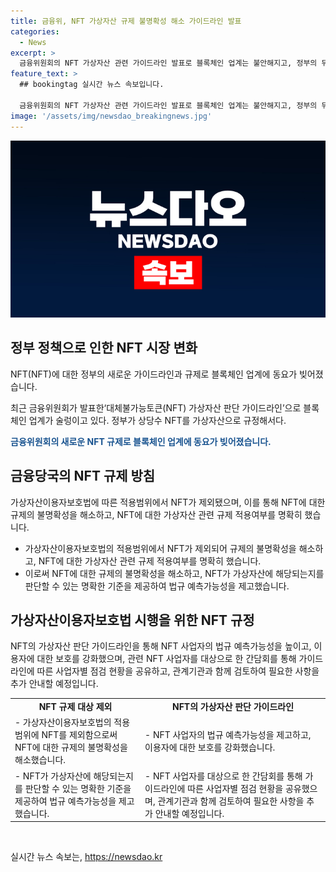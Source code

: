 ```yaml
---
title: 금융위, NFT 가상자산 규제 불명확성 해소 가이드라인 발표
categories:
  - News
excerpt: >
  금융위원회의 NFT 가상자산 관련 가이드라인 발표로 블록체인 업계는 불안해지고, 정부의 뒤늦은 규제에 반발하고 있다. 이로 인해 NFT를 발행한 국내 기업들은 가상자산사업자로 분류되며 관련 인증과 인력을 확보해야 한다. 금융당국은 NFT를 가상자산으로 규정하며, ‘가상자산이용자보호법’에 적용되지만 NFT의 특수성으로 인해 특례 적용 여부가 논의되고 있다. NFT 사업자는 발표된 가이드라인을 준수해야 하며, 산업협회와의 협력을 통해 사업자별 점검 현황을 공유하고 있으며, 관련 기관과 함께 추가 안내를 진행할 예정이다.
feature_text: >
  ## bookingtag 실시간 뉴스 속보입니다.

  금융위원회의 NFT 가상자산 관련 가이드라인 발표로 블록체인 업계는 불안해지고, 정부의 뒤늦은 규제에 반발하고 있다. 이로 인해 NFT를 발행한 국내 기업들은 가상자산사업자로 분류되며 관련 인증과 인력을 확보해야 한다. 금융당국은 NFT를 가상자산으로 규정하며, ‘가상자산이용자보호법’에 적용되지만 NFT의 특수성으로 인해 특례 적용 여부가 논의되고 있다. NFT 사업자는 발표된 가이드라인을 준수해야 하며, 산업협회와의 협력을 통해 사업자별 점검 현황을 공유하고 있으며, 관련 기관과 함께 추가 안내를 진행할 예정이다.
image: '/assets/img/newsdao_breakingnews.jpg'
---
```


<p><img src="/assets/img/newsdao_breakingnews.jpg" alt="bookingtag 속보" /></p>

<h2 data-ke-size="size26">정부 정책으로 인한 NFT 시장 변화</h2>

<p>NFT(NFT)에 대한 정부의 새로운 가이드라인과 규제로 블록체인 업계에 동요가 빚어졌습니다.</p>

<p data-ke-size="size16">최근 금융위원회가 발표한‘대체불가능토큰(NFT) 가상자산 판단 가이드라인’으로 블록체인 업계가 술렁이고 있다. 정부가 상당수 NFT를 가상자산으로 규정해서다.</p>

<p><b><span style="color: #1a5490;">금융위원회의 새로운 NFT 규제로 블록체인 업계에 동요가 빚어졌습니다.</span></b></p>

<h2 data-ke-size="size26">금융당국의 NFT 규제 방침</h2>

<p>가상자산이용자보호법에 따른 적용범위에서 NFT가 제외됐으며, 이를 통해 NFT에 대한 규제의 불명확성을 해소하고, NFT에 대한 가상자산 관련 규제 적용여부를 명확히 했습니다.</p>

<ul>
  <li>가상자산이용자보호법의 적용범위에서 NFT가 제외되어 규제의 불명확성을 해소하고, NFT에 대한 가상자산 관련 규제 적용여부를 명확히 했습니다.</li>
  <li>이로써 NFT에 대한 규제의 불명확성을 해소하고, NFT가 가상자산에 해당되는지를 판단할 수 있는 명확한 기준을 제공하여 법규 예측가능성을 제고했습니다.</li>
</ul>

<h2 data-ke-size="size26">가상자산이용자보호법 시행을 위한 NFT 규정</h2>

<p>NFT의 가상자산 판단 가이드라인을 통해 NFT 사업자의 법규 예측가능성을 높이고, 이용자에 대한 보호를 강화했으며, 관련 NFT 사업자를 대상으로 한 간담회를 통해 가이드라인에 따른 사업자별 점검 현황을 공유하고, 관계기관과 함께 검토하여 필요한 사항을 추가 안내할 예정입니다.</p>

<table>
  <tr>
    <td style="text-align: center; height: 17px;"><b>NFT 규제 대상 제외</b></td>
    <td style="text-align: center; height: 17px;"><b>NFT의 가상자산 판단 가이드라인</b></td>
  </tr>
  <tr>
    <td style="text-align: left; height: 17px;">- 가상자산이용자보호법의 적용범위에 NFT를 제외함으로써 NFT에 대한 규제의 불명확성을 해소했습니다.</td>
    <td style="text-align: left; height: 17px;">- NFT 사업자의 법규 예측가능성을 제고하고, 이용자에 대한 보호를 강화했습니다.</td>
  </tr>
  <tr>
    <td style="text-align: left; height: 17px;">- NFT가 가상자산에 해당되는지를 판단할 수 있는 명확한 기준을 제공하여 법규 예측가능성을 제고했습니다.</td>
    <td style="text-align: left; height: 17px;">- NFT 사업자를 대상으로 한 간담회를 통해 가이드라인에 따른 사업자별 점검 현황을 공유했으며, 관계기관과 함께 검토하여 필요한 사항을 추가 안내할 예정입니다.</td>
  </tr>
</table>

<p data-ke-size="size16">&nbsp;</p>
실시간 뉴스 속보는, <a href="https://newsdao.kr" rel="dofollow">https://newsdao.kr</a>


